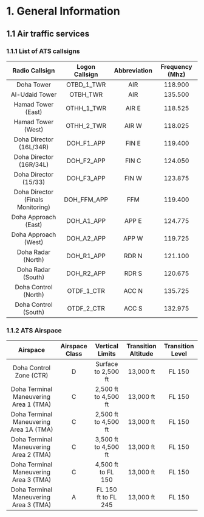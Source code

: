 # 1. General Information
## 1.1 Air traffic services
### 1.1.1 List of ATS callsigns
|           Radio Callsign          | Logon Callsign | Abbreviation | Frequency (Mhz) |
|:---------------------------------:|:--------------:|:------------:|:---------------:|
|             Doha Tower            |   OTBD_1_TWR   |      AIR     |     118.900     |
|           Al-Udaid Tower          |    OTBH_TWR    |      AIR     |     135.500     |
|         Hamad Tower (East)        |   OTHH_1_TWR   |     AIR E    |     118.525     |
|         Hamad Tower (West)        |   OTHH_2_TWR   |     AIR W    |     118.025     |
|      Doha Director (16L/34R)      |   DOH_F1_APP   |     FIN E    |     119.400     |
|      Doha Director (16R/34L)      |   DOH_F2_APP   |     FIN C    |     124.050     |
|       Doha Director (15/33)       |   DOH_F3_APP   |     FIN W    |     123.875     |
| Doha Director (Finals Monitoring) |   DOH_FFM_APP  |      FFM     |     119.400     |
|        Doha Approach (East)       |   DOH_A1_APP   |     APP E    |     124.775     |
|        Doha Approach (West)       |   DOH_A2_APP   |     APP W    |     119.725     |
|         Doha Radar (North)        |   DOH_R1_APP   |     RDR N    |     121.100     |
|         Doha Radar (South)        |   DOH_R2_APP   |     RDR S    |     120.675     |
|        Doha Control (North)       |   OTDF_1_CTR   |     ACC N    |     135.725     |
|        Doha Control (South)       |   OTDF_2_CTR   |     ACC S    |     132.975     |

### 1.1.2 ATS Airspace
|                 Airspace                | Airspace Class |    Vertical Limits   | Transition Altitude | Transition Level |
|:---------------------------------------:|:--------------:|:--------------------:|:-------------------:|:----------------:|
|         Doha Control Zone (CTR)         |        D       |  Surface to 2,500 ft |      13,000 ft      |      FL 150      |
|  Doha Terminal Maneuvering Area 1 (TMA) |        C       | 2,500 ft to 4,500 ft |      13,000 ft      |      FL 150      |
| Doha Terminal Maneuvering Area 1A (TMA) |        C       | 2,500 ft to 4,500 ft |      13,000 ft      |      FL 150      |
|  Doha Terminal Maneuvering Area 2 (TMA) |        C       | 3,500 ft to 4,500 ft |      13,000 ft      |      FL 150      |
|  Doha Terminal Maneuvering Area 3 (TMA) |        C       |  4,500 ft to FL 150  |      13,000 ft      |      FL 150      |
|  Doha Terminal Maneuvering Area 3 (TMA) |        A       |  FL 150 ft to FL 245 |      13,000 ft      |      FL 150      |